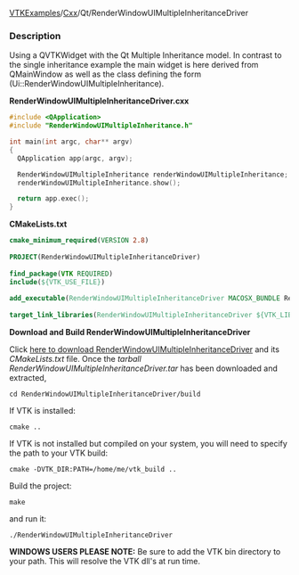 [VTKExamples](/index/)/[Cxx](/Cxx)/Qt/RenderWindowUIMultipleInheritanceDriver

### Description

Using a QVTKWidget with the Qt Multiple Inheritance model. In contrast to the single inheritance example the main widget is here derived from QMainWindow as well as the class defining the form (Ui::RenderWindowUIMultipleInheritance).

**RenderWindowUIMultipleInheritanceDriver.cxx**
```c++
#include <QApplication>
#include "RenderWindowUIMultipleInheritance.h"

int main(int argc, char** argv)
{
  QApplication app(argc, argv);

  RenderWindowUIMultipleInheritance renderWindowUIMultipleInheritance;
  renderWindowUIMultipleInheritance.show();

  return app.exec();
}
```
**CMakeLists.txt**
```cmake
cmake_minimum_required(VERSION 2.8)
 
PROJECT(RenderWindowUIMultipleInheritanceDriver)
 
find_package(VTK REQUIRED)
include(${VTK_USE_FILE})
 
add_executable(RenderWindowUIMultipleInheritanceDriver MACOSX_BUNDLE RenderWindowUIMultipleInheritanceDriver.cxx)
 
target_link_libraries(RenderWindowUIMultipleInheritanceDriver ${VTK_LIBRARIES})
```

**Download and Build RenderWindowUIMultipleInheritanceDriver**

Click [here to download RenderWindowUIMultipleInheritanceDriver](https://github.com/lorensen/VTKWikiExamplesTarballs/raw/master/RenderWindowUIMultipleInheritanceDriver.tar) and its *CMakeLists.txt* file.
Once the *tarball RenderWindowUIMultipleInheritanceDriver.tar* has been downloaded and extracted,
```
cd RenderWindowUIMultipleInheritanceDriver/build 
```
If VTK is installed:
```
cmake ..
```
If VTK is not installed but compiled on your system, you will need to specify the path to your VTK build:
```
cmake -DVTK_DIR:PATH=/home/me/vtk_build ..
```
Build the project:
```
make
```
and run it:
```
./RenderWindowUIMultipleInheritanceDriver
```
**WINDOWS USERS PLEASE NOTE:** Be sure to add the VTK bin directory to your path. This will resolve the VTK dll's at run time.

